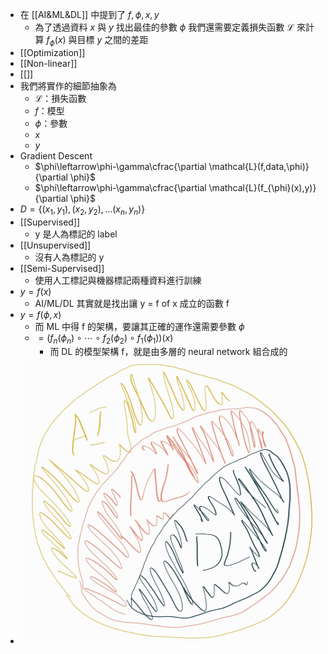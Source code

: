 - 在 [[AI&ML&DL]] 中提到了 $f,\phi,x,y$
	- 為了透過資料 $x$ 與 $y$ 找出最佳的參數 $\phi$
	  我們還需要定義損失函數 $\mathcal{L}$ 
	  來計算 $f_{\phi}(x)$ 與目標 $y$ 之間的差距
- [[Optimization]]
- [[Non-linear]]
- [[]]
- 我們將實作的細節抽象為
	- $\mathcal{L}$：損失函數
	- $f$：模型
	- $\phi$：參數
	- $x$
	- $y$
- Gradient Descent
	- $\phi\leftarrow\phi-\gamma\cfrac{\partial \mathcal{L}(f,data,\phi)}{\partial \phi}$
	- $\phi\leftarrow\phi-\gamma\cfrac{\partial \mathcal{L}(f_{\phi}(x),y)}{\partial \phi}$
- $D=\{(x_1,y_1), (x_2,y_2),...(x_n,y_n)\}$
- [[Supervised]]
	- y 是人為標記的 label
- [[Unsupervised]]
	- 沒有人為標記的 y
- [[Semi-Supervised]]
	- 使用人工標記與機器標記兩種資料進行訓練
- $y=f(x)$
	- AI/ML/DL 其實就是找出讓 y = f of x 成立的函數 f
- $y=f(\phi,x)$
	- 而 ML 中得 f 的架構，要讓其正確的運作還需要參數 $\phi$
	- $=(f_n(\phi_n)\circ\cdots\circ f_2(\phi_2)\circ f_1(\phi_1))(x)$
		- 而 DL 的模型架構 f，就是由多層的 neural network 組合成的
- ![2022-07-30-13-54-02.jpeg](../assets/2022-07-30-13-54-02.jpeg)